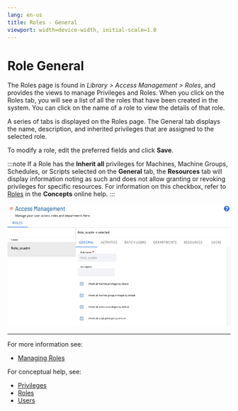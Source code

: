 ```yaml
---
lang: en-us
title: Roles - General
viewport: width=device-width, initial-scale=1.0
---
```


# Role General

The Roles page is found in _Library > Access Management > Roles_, and provides the views to manage Privileges and Roles. When you click on the Roles tab, you will see a list of all the roles that have been created in the system. You can click on the name of a role to view the details of that role.

A series of tabs is displayed on the Roles page. The General tab displays the name, description, and inherited privileges that are assigned to the selected role.

To modify a role, edit the preferred fields and click **Save**.

:::note
If a Role has the **Inherit all** privileges for Machines, Machine Groups, Schedules, or Scripts selected on the **General** tab, the **Resources** tab will display information noting as such and does not allow granting or revoking privileges for specific resources. For information on this checkbox, refer to [Roles](../../../../../../administration/roles.md) in the **Concepts** online help.
:::

![Role General](../../../../../../Resources/Images/SM/Library/AccessManagement/roles-general-tab.png 'Role General')

---

For more information see:

- [Managing Roles](Managing-Roles-And-Privileges.md)

For conceptual help, see:

- [Privileges](../../../../../../administration/privileges.md)
- [Roles](../../../../../../administration/roles.md)
- [Users](../../../../../../administration/user-accounts.md)
